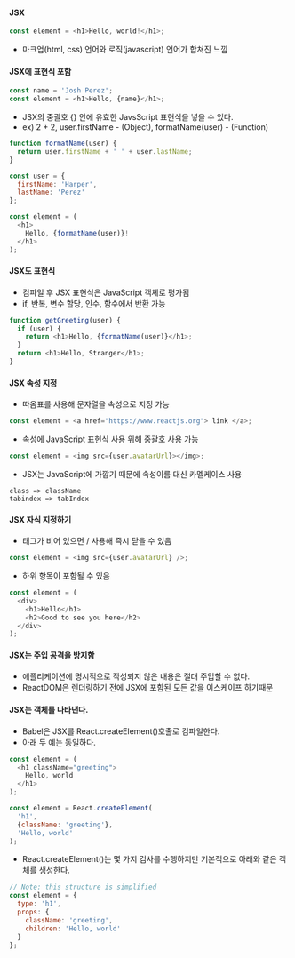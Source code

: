 #### JSX ####
```javascript
const element = <h1>Hello, world!</h1>;
```
- 마크업(html, css) 언어와 로직(javascript) 언어가 합쳐진 느낌

#### JSX에 표현식 포함 ####
```javascript
const name = 'Josh Perez';
const element = <h1>Hello, {name}</h1>;
```
- JSX의 중괄호 {} 안에 유효한 JavsScript 표현식을 넣을 수 있다.
- ex) 2 + 2, user.firstName - (Object), formatName(user) - (Function)
```javascript
function formatName(user) {
  return user.firstName + ' ' + user.lastName;
}

const user = {
  firstName: 'Harper',
  lastName: 'Perez'
};

const element = (
  <h1>
    Hello, {formatName(user)}!
  </h1>
);
```

#### JSX도 표현식 ####
- 컴파일 후 JSX 표현식은 JavaScript 객체로 평가됨
- if, 반복, 변수 할당, 인수, 함수에서 반환 가능
```javascript
function getGreeting(user) {
  if (user) {
    return <h1>Hello, {formatName(user)}</h1>;
  }
  return <h1>Hello, Stranger</h1>;
}
```

#### JSX 속성 지정 ####
- 따옴표를 사용해 문자열을 속성으로 지정 가능
```javascript
const element = <a href="https://www.reactjs.org"> link </a>;
```
- 속성에 JavaScript 표현식 사용 위해 중괄호 사용 가능
```javascript
const element = <img src={user.avatarUrl}></img>;
```
- JSX는 JavaScript에 가깝기 때문에 속성이름 대신 카멜케이스 사용
```
class => className
tabindex => tabIndex
```

#### JSX 자식 지정하기 ####
- 태그가 비어 있으면 / 사용해 즉시 닫을 수 있음
```javascript
const element = <img src={user.avatarUrl} />;
```
- 하위 항목이 포함될 수 있음
```javascript
const element = (
  <div>
    <h1>Hello</h1>
    <h2>Good to see you here</h2>
  </div>
);
```

#### JSX는 주입 공격을 방지함 ####
- 애플리케이션에 명시적으로 작성되지 않은 내용은 절대 주입할 수 없다.
- ReactDOM은 렌더링하기 전에 JSX에 포함된 모든 값을 이스케이프 하기때문

#### JSX는 객체를 나타낸다. ####
- Babel은 JSX를 React.createElement()호출로 컴파일한다.
- 아래 두 예는 동일하다.
```javascript
const element = (
  <h1 className="greeting">
    Hello, world
  </h1>
);
```
```javascript
const element = React.createElement(
  'h1',
  {className: 'greeting'},
  'Hello, world'
);
```
- React.createElement()는 몇 가지 검사를 수행하지만 기본적으로 아래와 같은 객체를 생성한다.
```javascript
// Note: this structure is simplified
const element = {
  type: 'h1',
  props: {
    className: 'greeting',
    children: 'Hello, world'
  }
};
```